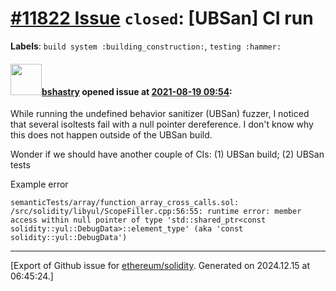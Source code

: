 # [\#11822 Issue](https://github.com/ethereum/solidity/issues/11822) `closed`: [UBSan] CI run
**Labels**: `build system :building_construction:`, `testing :hammer:`


#### <img src="https://avatars.githubusercontent.com/u/2388185?v=4" width="50">[bshastry](https://github.com/bshastry) opened issue at [2021-08-19 09:54](https://github.com/ethereum/solidity/issues/11822):

While running the undefined behavior sanitizer (UBSan) fuzzer, I noticed that several isoltests fail with a null pointer dereference. I don't know why this does not happen outside of the UBSan build.

Wonder if we should have another couple of CIs: (1) UBSan build; (2) UBSan tests

Example error

```
semanticTests/array/function_array_cross_calls.sol: /src/solidity/libyul/ScopeFiller.cpp:56:55: runtime error: member access within null pointer of type 'std::shared_ptr<const solidity::yul::DebugData>::element_type' (aka 'const solidity::yul::DebugData')
```




-------------------------------------------------------------------------------



[Export of Github issue for [ethereum/solidity](https://github.com/ethereum/solidity). Generated on 2024.12.15 at 06:45:24.]

